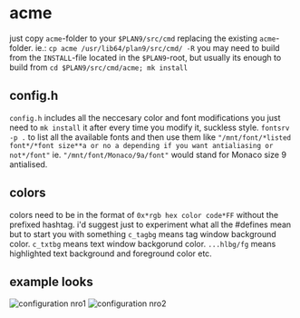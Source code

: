 # acme
just copy `acme`-folder to your `$PLAN9/src/cmd` replacing the existing `acme`-folder. ie.:
   `cp acme /usr/lib64/plan9/src/cmd/ -R`
you may need to build from the `INSTALL`-file located in the `$PLAN9`-root, but usually its enough to build from
    `cd $PLAN9/src/cmd/acme; mk install`

## config.h
`config.h` includes all the neccesary color and font modifications you just need to `mk install` it after every time you modify it, suckless style. `fontsrv -p .` to list all the available fonts and then use them like `"/mnt/font/*listed font*/*font size**a or no a depending if you want antialiasing or not*/font"` ie.
    `"/mnt/font/Monaco/9a/font"`
would stand for Monaco size 9 antialised.

## colors
colors need to be in the format of `0x*rgb hex color code*FF` without the prefixed hashtag. i'd suggest just to experiment what all the #defines mean but to start you with something `c_tagbg` means tag window background color. `c_txtbg` means text window backgorund color. `...hlbg/fg` means highlighted text background and foreground color etc.

## example looks
![configuration nro1](https://raw.githubusercontent.com/karahobny/acmecolors/master/acme1.png)
![configuration nro2](https://raw.githubusercontent.com/karahobny/acmecolors/master/acme2.png)
